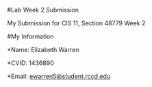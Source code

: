 
#Lab Week 2 Submission

My Submission for CIS 11, Section 48779 Week 2

#My Information

*Name: Elizabeth Warren

*CVID: 1436890

*Email: ewarren5@student.rccd.edu

